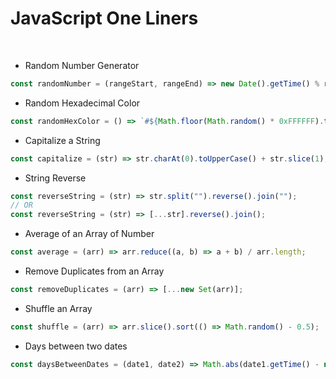 # JavaScript One Liners

<br/>

<!--------- RANDOM STUFF -------->

- Random Number Generator

```JavaScript
const randomNumber = (rangeStart, rangeEnd) => new Date().getTime() % rangeEnd + rangeStart;
```

- Random Hexadecimal Color

```JavaScript
const randomHexColor = () => `#${Math.floor(Math.random() * 0xFFFFFF).toString(16).padStart(6, '0').toUpperCase()}`;
```

<!------------ STRING ----------->

- Capitalize a String

```JavaScript
const capitalize = (str) => str.charAt(0).toUpperCase() + str.slice(1);
```

- String Reverse

```JavaScript
const reverseString = (str) => str.split("").reverse().join("");
// OR
const reverseString = (str) => [...str].reverse().join();
```

<!------------ ARRAY ----------->

- Average of an Array of Number

```JavaScript
const average = (arr) => arr.reduce((a, b) => a + b) / arr.length;
```

- Remove Duplicates from an Array

```JavaScript
const removeDuplicates = (arr) => [...new Set(arr)];
```

- Shuffle an Array

```JavaScript
const shuffle = (arr) => arr.slice().sort(() => Math.random() - 0.5);
```

<!------------- DATE ------------>

- Days between two dates

```JavaScript
const daysBetweenDates = (date1, date2) => Math.abs(date1.getTime() - new date2.getTime()) / (1000 * 3600 * 24);
```
